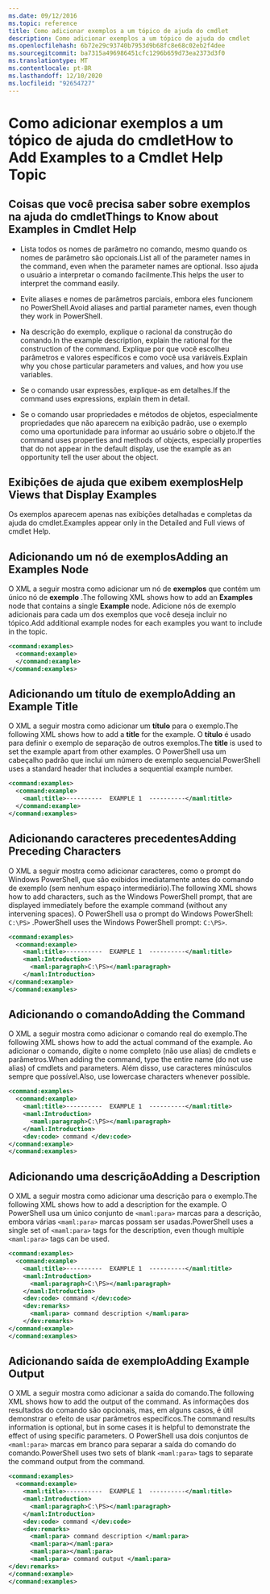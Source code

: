 ```yaml
---
ms.date: 09/12/2016
ms.topic: reference
title: Como adicionar exemplos a um tópico de ajuda do cmdlet
description: Como adicionar exemplos a um tópico de ajuda do cmdlet
ms.openlocfilehash: 6b72e29c93740b7953d9b68fc8e68c02eb2f4dee
ms.sourcegitcommit: ba7315a496986451cfc1296b659d73ea2373d3f0
ms.translationtype: MT
ms.contentlocale: pt-BR
ms.lasthandoff: 12/10/2020
ms.locfileid: "92654727"
---
```

# <a name="how-to-add-examples-to-a-cmdlet-help-topic"></a><span data-ttu-id="7acba-103">Como adicionar exemplos a um tópico de ajuda do cmdlet</span><span class="sxs-lookup"><span data-stu-id="7acba-103">How to Add Examples to a Cmdlet Help Topic</span></span>

## <a name="things-to-know-about-examples-in-cmdlet-help"></a><span data-ttu-id="7acba-104">Coisas que você precisa saber sobre exemplos na ajuda do cmdlet</span><span class="sxs-lookup"><span data-stu-id="7acba-104">Things to Know about Examples in Cmdlet Help</span></span>

- <span data-ttu-id="7acba-105">Lista todos os nomes de parâmetro no comando, mesmo quando os nomes de parâmetro são opcionais.</span><span class="sxs-lookup"><span data-stu-id="7acba-105">List all of the parameter names in the command, even when the parameter names are optional.</span></span> <span data-ttu-id="7acba-106">Isso ajuda o usuário a interpretar o comando facilmente.</span><span class="sxs-lookup"><span data-stu-id="7acba-106">This helps the user to interpret the command easily.</span></span>

- <span data-ttu-id="7acba-107">Evite aliases e nomes de parâmetros parciais, embora eles funcionem no PowerShell.</span><span class="sxs-lookup"><span data-stu-id="7acba-107">Avoid aliases and partial parameter names, even though they work in PowerShell.</span></span>

- <span data-ttu-id="7acba-108">Na descrição do exemplo, explique o racional da construção do comando.</span><span class="sxs-lookup"><span data-stu-id="7acba-108">In the example description, explain the rational for the construction of the command.</span></span> <span data-ttu-id="7acba-109">Explique por que você escolheu parâmetros e valores específicos e como você usa variáveis.</span><span class="sxs-lookup"><span data-stu-id="7acba-109">Explain why you chose particular parameters and values, and how you use variables.</span></span>

- <span data-ttu-id="7acba-110">Se o comando usar expressões, explique-as em detalhes.</span><span class="sxs-lookup"><span data-stu-id="7acba-110">If the command uses expressions, explain them in detail.</span></span>

- <span data-ttu-id="7acba-111">Se o comando usar propriedades e métodos de objetos, especialmente propriedades que não aparecem na exibição padrão, use o exemplo como uma oportunidade para informar ao usuário sobre o objeto.</span><span class="sxs-lookup"><span data-stu-id="7acba-111">If the command uses properties and methods of objects, especially properties that do not appear in the default display, use the example as an opportunity tell the user about the object.</span></span>

## <a name="help-views-that-display-examples"></a><span data-ttu-id="7acba-112">Exibições de ajuda que exibem exemplos</span><span class="sxs-lookup"><span data-stu-id="7acba-112">Help Views that Display Examples</span></span>

<span data-ttu-id="7acba-113">Os exemplos aparecem apenas nas exibições detalhadas e completas da ajuda do cmdlet.</span><span class="sxs-lookup"><span data-stu-id="7acba-113">Examples appear only in the Detailed and Full views of cmdlet Help.</span></span>

## <a name="adding-an-examples-node"></a><span data-ttu-id="7acba-114">Adicionando um nó de exemplos</span><span class="sxs-lookup"><span data-stu-id="7acba-114">Adding an Examples Node</span></span>

<span data-ttu-id="7acba-115">O XML a seguir mostra como adicionar um nó de **exemplos** que contém um único nó de **exemplo** .</span><span class="sxs-lookup"><span data-stu-id="7acba-115">The following XML shows how to add an **Examples** node that contains a single **Example** node.</span></span> <span data-ttu-id="7acba-116">Adicione nós de exemplo adicionais para cada um dos exemplos que você deseja incluir no tópico.</span><span class="sxs-lookup"><span data-stu-id="7acba-116">Add additional example nodes for each examples you want to include in the topic.</span></span>

```xml
<command:examples>
  <command:example>
  </command:example>
</command:examples>
```

## <a name="adding-an-example-title"></a><span data-ttu-id="7acba-117">Adicionando um título de exemplo</span><span class="sxs-lookup"><span data-stu-id="7acba-117">Adding an Example Title</span></span>

<span data-ttu-id="7acba-118">O XML a seguir mostra como adicionar um **título** para o exemplo.</span><span class="sxs-lookup"><span data-stu-id="7acba-118">The following XML shows how to add a **title** for the example.</span></span> <span data-ttu-id="7acba-119">O **título** é usado para definir o exemplo de separação de outros exemplos.</span><span class="sxs-lookup"><span data-stu-id="7acba-119">The **title** is used to set the example apart from other examples.</span></span> <span data-ttu-id="7acba-120">O PowerShell usa um cabeçalho padrão que inclui um número de exemplo sequencial.</span><span class="sxs-lookup"><span data-stu-id="7acba-120">PowerShell uses a standard header that includes a sequential example number.</span></span>

```xml
<command:examples>
  <command:example>
    <maml:title>----------  EXAMPLE 1  ----------</maml:title>
  </command:example>
</command:examples>
```

## <a name="adding-preceding-characters"></a><span data-ttu-id="7acba-121">Adicionando caracteres precedentes</span><span class="sxs-lookup"><span data-stu-id="7acba-121">Adding Preceding Characters</span></span>

<span data-ttu-id="7acba-122">O XML a seguir mostra como adicionar caracteres, como o prompt do Windows PowerShell, que são exibidos imediatamente antes do comando de exemplo (sem nenhum espaço intermediário).</span><span class="sxs-lookup"><span data-stu-id="7acba-122">The following XML shows how to add characters, such as the Windows PowerShell prompt, that are displayed immediately before the example command (without any intervening spaces).</span></span> <span data-ttu-id="7acba-123">O PowerShell usa o prompt do Windows PowerShell: `C:\PS>` .</span><span class="sxs-lookup"><span data-stu-id="7acba-123">PowerShell uses the Windows PowerShell prompt: `C:\PS>`.</span></span>

```xml
<command:examples>
  <command:example>
    <maml:title>----------  EXAMPLE 1  ----------</maml:title>
    <maml:Introduction>
      <maml:paragraph>C:\PS></maml:paragraph>
    </maml:Introduction>
</command:example>
</command:examples>
```

## <a name="adding-the-command"></a><span data-ttu-id="7acba-124">Adicionando o comando</span><span class="sxs-lookup"><span data-stu-id="7acba-124">Adding the Command</span></span>

<span data-ttu-id="7acba-125">O XML a seguir mostra como adicionar o comando real do exemplo.</span><span class="sxs-lookup"><span data-stu-id="7acba-125">The following XML shows how to add the actual command of the example.</span></span> <span data-ttu-id="7acba-126">Ao adicionar o comando, digite o nome completo (não use alias) de cmdlets e parâmetros.</span><span class="sxs-lookup"><span data-stu-id="7acba-126">When adding the command, type the entire name (do not use alias) of cmdlets and parameters.</span></span> <span data-ttu-id="7acba-127">Além disso, use caracteres minúsculos sempre que possível.</span><span class="sxs-lookup"><span data-stu-id="7acba-127">Also, use lowercase characters whenever possible.</span></span>

```xml
<command:examples>
  <command:example>
    <maml:title>----------  EXAMPLE 1  ----------</maml:title>
    <maml:Introduction>
      <maml:paragraph>C:\PS></maml:paragraph>
    </maml:Introduction>
    <dev:code> command </dev:code>
</command:example>
</command:examples>
```

## <a name="adding-a-description"></a><span data-ttu-id="7acba-128">Adicionando uma descrição</span><span class="sxs-lookup"><span data-stu-id="7acba-128">Adding a Description</span></span>

<span data-ttu-id="7acba-129">O XML a seguir mostra como adicionar uma descrição para o exemplo.</span><span class="sxs-lookup"><span data-stu-id="7acba-129">The following XML shows how to add a description for the example.</span></span> <span data-ttu-id="7acba-130">O PowerShell usa um único conjunto de `<maml:para>` marcas para a descrição, embora várias `<maml:para>` marcas possam ser usadas.</span><span class="sxs-lookup"><span data-stu-id="7acba-130">PowerShell uses a single set of `<maml:para>` tags for the description, even though multiple `<maml:para>` tags can be used.</span></span>

```xml
<command:examples>
  <command:example>
    <maml:title>----------  EXAMPLE 1  ----------</maml:title>
    <maml:Introduction>
      <maml:paragraph>C:\PS></maml:paragraph>
    </maml:Introduction>
    <dev:code> command </dev:code>
    <dev:remarks>
      <maml:para> command description </maml:para>
    </dev:remarks>
</command:example>
</command:examples>
```

## <a name="adding-example-output"></a><span data-ttu-id="7acba-131">Adicionando saída de exemplo</span><span class="sxs-lookup"><span data-stu-id="7acba-131">Adding Example Output</span></span>

<span data-ttu-id="7acba-132">O XML a seguir mostra como adicionar a saída do comando.</span><span class="sxs-lookup"><span data-stu-id="7acba-132">The following XML shows how to add the output of the command.</span></span> <span data-ttu-id="7acba-133">As informações dos resultados do comando são opcionais, mas, em alguns casos, é útil demonstrar o efeito de usar parâmetros específicos.</span><span class="sxs-lookup"><span data-stu-id="7acba-133">The command results information is optional, but in some cases it is helpful to demonstrate the effect of using specific parameters.</span></span>
<span data-ttu-id="7acba-134">O PowerShell usa dois conjuntos de `<maml:para>` marcas em branco para separar a saída do comando do comando.</span><span class="sxs-lookup"><span data-stu-id="7acba-134">PowerShell uses two sets of blank `<maml:para>` tags to separate the command output from the command.</span></span>

```xml
<command:examples>
  <command:example>
    <maml:title>----------  EXAMPLE 1  ----------</maml:title>
    <maml:Introduction>
      <maml:paragraph>C:\PS></maml:paragraph>
    </maml:Introduction>
    <dev:code> command </dev:code>
    <dev:remarks>
      <maml:para> command description </maml:para>
      <maml:para></maml:para>
      <maml:para></maml:para>
      <maml:para> command output </maml:para>
</dev:remarks>
</command:example>
</command:examples>
```
